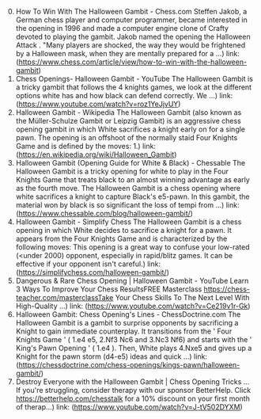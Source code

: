 ---
---
0. How To Win With The Halloween Gambit - Chess.com
Steffen Jakob, a German chess player and computer programmer, became interested in the opening in 1996 and made a computer engine clone of Crafty devoted to playing the gambit. Jakob named the opening the Halloween Attack . "Many players are shocked, the way they would be frightened by a Halloween mask, when they are mentally prepared for a ...)
link: (https://www.chess.com/article/view/how-to-win-with-the-halloween-gambit)
1. Chess Openings- Halloween Gambit - YouTube
The Halloween Gambit is a tricky gambit that follows the 4 knights games, we look at the different options white has and how black can defend correctly. We ...)
link: (https://www.youtube.com/watch?v=roz1YeJjvUY)
2. Halloween Gambit - Wikipedia
The Halloween Gambit (also known as the Müller-Schulze Gambit or Leipzig Gambit) is an aggressive chess opening gambit in which White sacrifices a knight early on for a single pawn. The opening is an offshoot of the normally staid Four Knights Game and is defined by the moves: 1.)
link: (https://en.wikipedia.org/wiki/Halloween_Gambit)
3. Halloween Gambit (Opening Guide for White & Black) - Chessable
The Halloween Gambit is a tricky opening for white to play in the Four Knights Game that treats black to an almost winning advantage as early as the fourth move. The Halloween Gambit is a chess opening where white sacrifices a knight to capture Black's e5-pawn. In this gambit, the material won by black is so significant the loss of tempi from ...)
link: (https://www.chessable.com/blog/halloween-gambit/)
4. Halloween Gambit - Simplify Chess
The Halloween Gambit is a chess opening in which White decides to sacrifice a knight for a pawn. It appears from the Four Knights Game and is characterized by the following moves: This opening is a great way to confuse your low-rated (<under 2000) opponent, especially in rapid/blitz games. It can be effective if your opponent isn't careful.)
link: (https://simplifychess.com/halloween-gambit/)
5. Dangerous & Rare Chess Opening | Halloween Gambit - YouTube
Learn 3 Ways To Improve Your Chess ResultsFREE Masterclass https://chess-teacher.com/masterclassTake Your Chess Skills To The Next Level With High-Quality ...)
link: (https://www.youtube.com/watch?v=Ce219v1r-Gk)
6. Halloween Gambit: Chess Opening's Lines - ChessDoctrine.com
The Halloween Gambit is a gambit to surprise opponents by sacrificing a Knight to gain immediate counterplay. It transitions from the ' Four Knights Game ' ( 1.e4 e5, 2.Nf3 Nc6 and 3.Nc3 Nf6) and starts with the ' King's Pawn Opening ' ( 1.e4 ). Then, White plays 4.Nxe5 and gives up a Knight for the pawn storm (d4-e5) ideas and quick ...)
link: (https://chessdoctrine.com/chess-openings/kings-pawn/halloween-gambit/)
7. Destroy Everyone with the Halloween Gambit | Chess Opening Tricks ...
If you're struggling, consider therapy with our sponsor BetterHelp. Click https://betterhelp.com/chesstalk for a 10% discount on your first month of therap...)
link: (https://www.youtube.com/watch?v=J-tV502DYXM)

